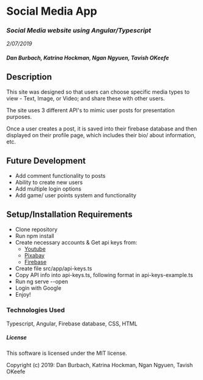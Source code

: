 
# **Social Media App**

### _Social Media website using Angular/Typescript_
  _2/07/2019_

##### _Dan Burbach, Katrina Hockman, Ngan Ngyuen, Tavish OKeefe_

## __Description__

  This site was designed so that users can choose specific media types to view - Text, Image, or Video; and share these with other users.

  The site uses 3 different API's to mimic user posts for presentation purposes.

  Once a user creates a post, it is saved into their firebase database and then displayed on their profile page, which includes their bio/ about information, etc.

## __Future Development__
  * Add comment functionality to posts
  * Ability to create new users
  * Add multiple login options
  * Add game/ user points system and functionality


## __Setup/Installation Requirements__

  * Clone repository
  * Run npm install
  * Create necessary accounts & Get api keys from:
    * [Youtube](https://developers.google.com/youtube/)
    * [Pixabay](https://pixabay.com/api/docs/)
    * [Firebase](https://firebase.google.com/)
  * Create file src/app/api-keys.ts
  * Copy API info into api-keys.ts, following format in api-keys-example.ts
  * Run ng serve --open
  * Login with Google
  * Enjoy!



### __Technologies Used__

  Typescript, Angular, Firebase database, CSS, HTML

##### License

  This software is licensed under the MIT license.

  Copyright (c) 2019: Dan Burbach, Katrina Hockman, Ngan Ngyuen, Tavish OKeefe
